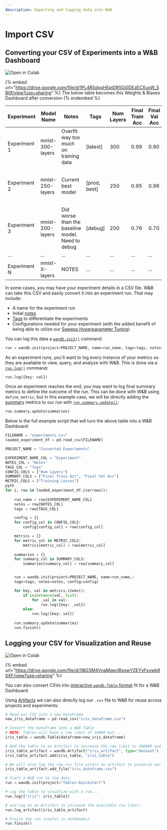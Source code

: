 ```yaml
---
description: Importing and logging data into W&B
---
```


# Import CSV

## Converting your CSV of Experiments into a W\&B Dashboard

![Open in Colab](https://colab.research.google.com/assets/colab-badge.svg)

{% embed url="https://drive.google.com/file/d/1PL4RSdopHEptDR5Gi0DEzECXuoW_5B0f/view?usp=sharing" %}
The below table becomes this Weights & Biases Dashboard after conversion
{% endembed %}

| Experiment   | Model Name       | Notes                                            | Tags          | Num Layers | Final Train Acc | Final Val Acc | Training Losses                       |
| ------------ | ---------------- | ------------------------------------------------ | ------------- | ---------- | --------------- | ------------- | ------------------------------------- |
| Experiment 1 | mnist-300-layers | Overfit way too much on training data            | \[latest]     | 300        | 0.99            | 0.90          | \[0.55, 0.45, 0.44, 0.42, 0.40, 0.39] |
| Experiment 2 | mnist-250-layers | Current best model                               | \[prod, best] | 250        | 0.95            | 0.96          | \[0.55, 0.45, 0.44, 0.42, 0.40, 0.39] |
| Experiment 3 | mnist-200-layers | Did worse than the baseline model. Need to debug | \[debug]      | 200        | 0.76            | 0.70          | \[0.55, 0.45, 0.44, 0.42, 0.40, 0.39] |
| ...          | ...              | ...                                              | ...           | ...        | ...             | ...           |                                       |
| Experiment N | mnist-X-layers   | NOTES                                            | ...           | ...        | ...             | ...           | \[..., ...]                           |

In some cases, you may have your experiment details in a CSV file. W\&B can take this CSV and easily convert it into an experiment run. That may include:

* A name for the experiment run
* Initial [notes](../../../ref/app/features/notes.md)
* [Tags](../../../ref/app/features/tags.md) to differentiate the experiments
* Configurations needed for your experiment (with the added benefit of being able to utilize our [Sweeps Hyperparameter Tuning](../../sweeps/))

You can log this data a [`wandb.init()`](../../../ref/python/init.md) command:

```python
run = wandb.init(project=PROJECT_NAME, name=run_name, tags=tags, notes=notes, config=config)
```

As an experiment runs, you'll want to log every instance of your metrics so they are available to view, query, and analyze with W\&B. This is done via a [`run.log()`](./) command:

```python
run.log({key: val})
```

Once an experiment reaches the end, you may want to log final summary metrics to define the outcome of the run. This can be done with W\&B using  `define_metric`, but in this example case, we will be directly adding the [summary](broken-reference) metrics to our run with [`run.summary.update()`](broken-reference):

```python
run.summary.update(summaries)
```

Below is the full example script that will turn the above table into a W\&B Dashboard:

```python
FILENAME = "experiments.csv"
loaded_experiment_df = pd.read_csv(FILENAME)

PROJECT_NAME = "Converted Experiments"

EXPERIMENT_NAME_COL = "Experiment"
NOTES_COL = "Notes"
TAGS_COL = "Tags"
CONFIG_COLS = ["Num Layers"]
SUMMARY_COLS = ["Final Train Acc", "Final Val Acc"]
METRIC_COLS = ["Training Losses"]
pyth
for i, row in loaded_experiment_df.iterrows():
    
    run_name = row[EXPERIMENT_NAME_COL]
    notes = row[NOTES_COL]
    tags = row[TAGS_COL]

    config = {}
    for config_col in CONFIG_COLS:
        config[config_col] = row[config_col]

    metrics = {}
    for metric_col in METRIC_COLS:
        metrics[metric_col] = row[metric_col]
    
    summaries = {}
    for summary_col in SUMMARY_COLS:
        summaries[summary_col] = row[summary_col]


    run = wandb.init(project=PROJECT_NAME, name=run_name,\
    tags=tags, notes=notes, config=config)

    for key, val in metrics.items():
        if isinstance(val, list):
            for _val in val:
                run.log({key: _val})
        else:
            run.log({key: val})
            
    run.summary.update(summaries)
    run.finish()
```

## Logging your CSV for Visualization and Reuse

![Open in Colab](https://colab.research.google.com/assets/colab-badge.svg)

{% embed url="https://drive.google.com/file/d/1jBG3M4VnaMgeclRzowYZEYvFxvwb9SXF/view?usp=sharing" %}

You can also convert CSVs into [interactive `wandb.Table` format](../../data-vis/tables-quickstart.md) fit for a W\&B Dashboard.

Using [Artifacts](broken-reference) we can also directly log our `.csv` file to W\&B for reuse across projects and experiments:

```python
# Read our CSV into a new DataFrame
new_iris_dataframe = pd.read_csv("iris_dataframe.csv")

# Convert the DataFrame into a W&B Table
# NOTE: Tables will have a row limit of 10000 but...
iris_table = wandb.Table(dataframe=new_iris_dataframe)

# Add the table to an Artifact to increase the row limit to 200000 and make it easier to reuse!
iris_table_artifact = wandb.Artifact("iris_artifact", type="dataset")
iris_table_artifact.add(iris_table, "iris_table")

# We will also log the raw csv file within an artifact to preserve our data
iris_table_artifact.add_file("iris_dataframe.csv")

# Start a W&B run to log data
run = wandb.init(project="Tables-Quickstart")

# Log the table to visualize with a run...
run.log({"iris": iris_table})

# and Log as an Artifact to increase the available row limit!
run.log_artifact(iris_table_artifact)

# Finish the run (useful in notebooks)
run.finish()
```
